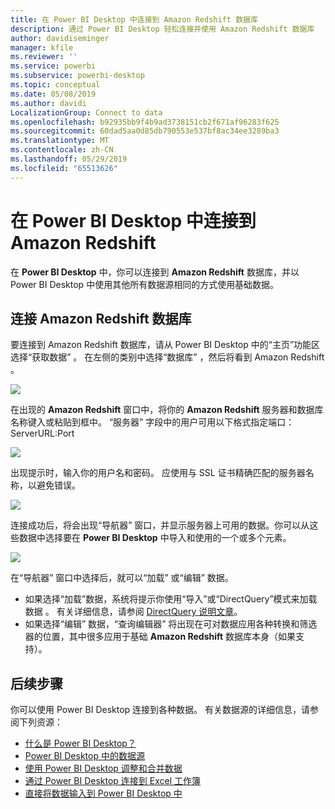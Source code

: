 ```yaml
---
title: 在 Power BI Desktop 中连接到 Amazon Redshift 数据库
description: 通过 Power BI Desktop 轻松连接并使用 Amazon Redshift 数据库
author: davidiseminger
manager: kfile
ms.reviewer: ''
ms.service: powerbi
ms.subservice: powerbi-desktop
ms.topic: conceptual
ms.date: 05/08/2019
ms.author: davidi
LocalizationGroup: Connect to data
ms.openlocfilehash: b92935bb9f4b9ad3738151cb2f671af96283f625
ms.sourcegitcommit: 60dad5aa0d85db790553e537bf8ac34ee3289ba3
ms.translationtype: MT
ms.contentlocale: zh-CN
ms.lasthandoff: 05/29/2019
ms.locfileid: "65513626"
---
```

# <a name="connect-to-amazon-redshift-in-power-bi-desktop"></a>在 Power BI Desktop 中连接到 Amazon Redshift
在 **Power BI Desktop** 中，你可以连接到 **Amazon Redshift** 数据库，并以 Power BI Desktop 中使用其他所有数据源相同的方式使用基础数据。

## <a name="connect-to-an-amazon-redshift-database"></a>连接 Amazon Redshift 数据库
要连接到 Amazon Redshift 数据库，请从 Power BI Desktop 中的“主页”功能区选择“获取数据”    。 在左侧的类别中选择“数据库”  ，然后将看到 Amazon Redshift  。

![](media/desktop-connect-redshift/connect_redshift_3.png)

在出现的 **Amazon Redshift** 窗口中，将你的 **Amazon Redshift** 服务器和数据库名称键入或粘贴到框中。 “服务器”  字段中的用户可用以下格式指定端口：ServerURL:Port 

![](media/desktop-connect-redshift/connect_redshift_4.png)

出现提示时，输入你的用户名和密码。 应使用与 SSL 证书精确匹配的服务器名称，以避免错误。 

![](media/desktop-connect-redshift/connect_redshift_5.png)

连接成功后，将会出现“导航器”  窗口，并显示服务器上可用的数据。你可以从这些数据中选择要在 **Power BI Desktop** 中导入和使用的一个或多个元素。

![](media/desktop-connect-redshift/connect_redshift_6.png)

在“导航器”  窗口中选择后，就可以“加载”  或“编辑”  数据。

* 如果选择“加载”数据，系统将提示你使用“导入”或“DirectQuery”模式来加载数据    。 有关详细信息，请参阅 [DirectQuery 说明文章](desktop-use-directquery.md)。
* 如果选择“编辑”  数据，“查询编辑器”  将出现在可对数据应用各种转换和筛选器的位置，其中很多应用于基础 **Amazon Redshift** 数据库本身（如果支持）。

## <a name="next-steps"></a>后续步骤
你可以使用 Power BI Desktop 连接到各种数据。 有关数据源的详细信息，请参阅下列资源：

* [什么是 Power BI Desktop？](desktop-what-is-desktop.md)
* [Power BI Desktop 中的数据源](desktop-data-sources.md)
* [使用 Power BI Desktop 调整和合并数据](desktop-shape-and-combine-data.md)
* [通过 Power BI Desktop 连接到 Excel 工作簿](desktop-connect-excel.md)   
* [直接将数据输入到 Power BI Desktop 中](desktop-enter-data-directly-into-desktop.md)   

